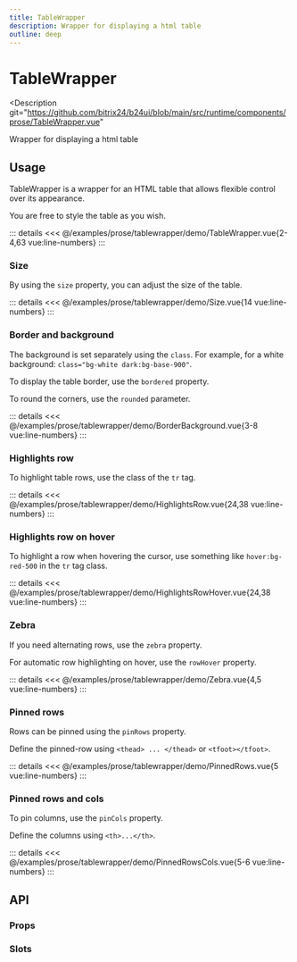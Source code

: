 ```yaml
---
title: TableWrapper
description: Wrapper for displaying a html table
outline: deep
---
```

<script setup>
import TableWrapperExample from '/examples/prose/tablewrapper/TableWrapper.vue';
import BorderBackgroundExample from '/examples/prose/tablewrapper/BorderBackground.vue';
import HighlightsRowExample from '/examples/prose/tablewrapper/HighlightsRow.vue';
import HighlightsRowHoverExample from '/examples/prose/tablewrapper/HighlightsRowHover.vue';
import ZebraExample from '/examples/prose/tablewrapper/Zebra.vue';
import PinnedRowsExample from '/examples/prose/tablewrapper/PinnedRows.vue';
import PinnedRowsColsExample from '/examples/prose/tablewrapper/PinnedRowsCols.vue';
import SizeExample from '/examples/prose/tablewrapper/Size.vue';
</script>
# TableWrapper

<Description
  git="https://github.com/bitrix24/b24ui/blob/main/src/runtime/components/prose/TableWrapper.vue"
>
  Wrapper for displaying a html table
</Description>

## Usage

TableWrapper is a wrapper for an HTML table that allows flexible control over its appearance.

You are free to style the table as you wish.

<div class="lg:min-h-[160px]">
  <ClientOnly>
    <TableWrapperExample light />
  </ClientOnly>
</div>

::: details
<<< @/examples/prose/tablewrapper/demo/TableWrapper.vue{2-4,63 vue:line-numbers}
:::

### Size

By using the `size` property, you can adjust the size of the table.

<div class="lg:min-h-[160px]">
  <ClientOnly>
    <SizeExample light />
  </ClientOnly>
</div>

::: details
<<< @/examples/prose/tablewrapper/demo/Size.vue{14 vue:line-numbers}
:::

### Border and background

The background is set separately using the `class`. For example, for a white background: `class="bg-white dark:bg-base-900"`.

To display the table border, use the `bordered` property.

To round the corners, use the `rounded` parameter.

<div class="lg:min-h-[160px]">
  <ClientOnly>
    <BorderBackgroundExample light />
  </ClientOnly>
</div>

::: details
<<< @/examples/prose/tablewrapper/demo/BorderBackground.vue{3-8 vue:line-numbers}
:::

### Highlights row

To highlight table rows, use the class of the `tr` tag.

<div class="lg:min-h-[160px]">
  <ClientOnly>
    <HighlightsRowExample light />
  </ClientOnly>
</div>

::: details
<<< @/examples/prose/tablewrapper/demo/HighlightsRow.vue{24,38 vue:line-numbers}
:::

### Highlights row on hover

To highlight a row when hovering the cursor, use something like `hover:bg-red-500` in the `tr` tag class.

<div class="lg:min-h-[160px]">
  <ClientOnly>
    <HighlightsRowHoverExample light />
  </ClientOnly>
</div>

::: details
<<< @/examples/prose/tablewrapper/demo/HighlightsRowHover.vue{24,38 vue:line-numbers}
:::

### Zebra

If you need alternating rows, use the `zebra` property.

For automatic row highlighting on hover, use the `rowHover` property.

<div class="lg:min-h-[160px]">
  <ClientOnly>
    <ZebraExample light />
  </ClientOnly>
</div>

::: details
<<< @/examples/prose/tablewrapper/demo/Zebra.vue{4,5 vue:line-numbers}
:::

### Pinned rows

Rows can be pinned using the `pinRows` property.

Define the pinned-row using `<thead> ... </thead>` or `<tfoot></tfoot>`.

<div class="lg:min-h-[160px]">
  <ClientOnly>
    <PinnedRowsExample light />
  </ClientOnly>
</div>

::: details
<<< @/examples/prose/tablewrapper/demo/PinnedRows.vue{5 vue:line-numbers}
:::

### Pinned rows and cols

To pin columns, use the `pinCols` property.

Define the columns using `<th>...</th>`.

<div class="lg:min-h-[160px]">
  <ClientOnly>
    <PinnedRowsColsExample light />
  </ClientOnly>
</div>

::: details
<<< @/examples/prose/tablewrapper/demo/PinnedRowsCols.vue{5-6 vue:line-numbers}
:::

## API

### Props

<ComponentProps component="TableWrapper" />

### Slots

<ComponentSlots component="TableWrapper" />
